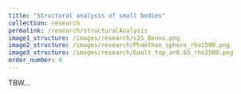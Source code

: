 ```yaml
---
title: "Structural analysis of small bodies"
collection: research
permalink: /research/structuralAnalysis
image1_structure: /images/research/c25_Bennu.png
image2_structure: /images/research/Phaethon_sphere_rho1500.png
image3_structure: /images/research/Gault_top_ar0.65_rho2500.png
order_number: 4
---
```

TBW...

